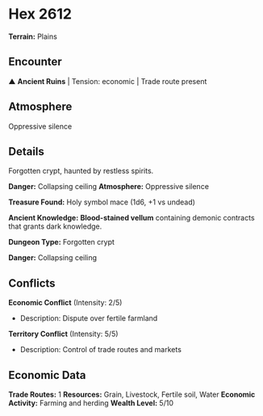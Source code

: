 # Hex 2612

**Terrain:** Plains

## Encounter
▲ **Ancient Ruins** | Tension: economic | Trade route present

## Atmosphere
Oppressive silence

## Details
Forgotten crypt, haunted by restless spirits.

**Danger:** Collapsing ceiling
**Atmosphere:** Oppressive silence

**Treasure Found:** Holy symbol mace (1d6, +1 vs undead)

**Ancient Knowledge:** **Blood-stained vellum** containing demonic contracts that grants dark knowledge.

**Dungeon Type:** Forgotten crypt

**Danger:** Collapsing ceiling

## Conflicts
**Economic Conflict** (Intensity: 2/5)
- Description: Dispute over fertile farmland

**Territory Conflict** (Intensity: 5/5)
- Description: Control of trade routes and markets

## Economic Data
**Trade Routes:** 1
**Resources:** Grain, Livestock, Fertile soil, Water
**Economic Activity:** Farming and herding
**Wealth Level:** 5/10
